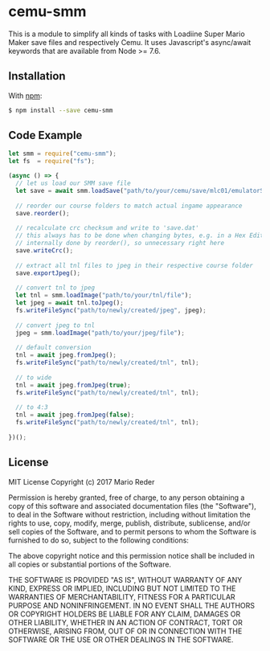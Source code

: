 # cemu-smm

This is a module to simplify all kinds of tasks with Loadiine Super Mario Maker save files and respectively Cemu.
It uses Javascript's async/await keywords that are available from Node >= 7.6.

## Installation

With [npm](https://www.npmjs.org/package/cemu-smm):

```bash
$ npm install --save cemu-smm
```

## Code Example

```js
let smm = require("cemu-smm");
let fs  = require("fs");

(async () => {
  // let us load our SMM save file
  let save = await smm.loadSave("path/to/your/cemu/save/mlc01/emulatorSave/updateID");
  
  // reorder our course folders to match actual ingame appearance
  save.reorder();
  
  // recalculate crc checksum and write to 'save.dat'
  // this always has to be done when changing bytes, e.g. in a Hex Editor
  // internally done by reorder(), so unnecessary right here
  save.writeCrc();
  
  // extract all tnl files to jpeg in their respective course folder
  save.exportJpeg();
  
  // convert tnl to jpeg
  let tnl = smm.loadImage("path/to/your/tnl/file");
  let jpeg = await tnl.toJpeg();
  fs.writeFileSync("path/to/newly/created/jpeg", jpeg);
  
  // convert jpeg to tnl
  jpeg = smm.loadImage("path/to/your/jpeg/file");
  
  // default conversion
  tnl = await jpeg.fromJpeg();
  fs.writeFileSync("path/to/newly/created/tnl", tnl);
    
  // to wide
  tnl = await jpeg.fromJpeg(true);
  fs.writeFileSync("path/to/newly/created/tnl", tnl);
    
  // to 4:3
  tnl = await jpeg.fromJpeg(false);
  fs.writeFileSync("path/to/newly/created/tnl", tnl);
  
})();
```

## License

MIT License
Copyright (c) 2017 Mario Reder

Permission is hereby granted, free of charge, to any person obtaining a copy of this software and associated documentation files (the "Software"), to deal in the Software without restriction, including without limitation the rights to use, copy, modify, merge, publish, distribute, sublicense, and/or sell copies of the Software, and to permit persons to whom the Software is furnished to do so, subject to the following conditions:

The above copyright notice and this permission notice shall be included in all copies or substantial portions of the Software.

THE SOFTWARE IS PROVIDED "AS IS", WITHOUT WARRANTY OF ANY KIND, EXPRESS OR IMPLIED, INCLUDING BUT NOT LIMITED TO THE WARRANTIES OF MERCHANTABILITY, FITNESS FOR A PARTICULAR PURPOSE AND NONINFRINGEMENT. IN NO EVENT SHALL THE AUTHORS OR COPYRIGHT HOLDERS BE LIABLE FOR ANY CLAIM, DAMAGES OR OTHER LIABILITY, WHETHER IN AN ACTION OF CONTRACT, TORT OR OTHERWISE, ARISING FROM, OUT OF OR IN CONNECTION WITH THE SOFTWARE OR THE USE OR OTHER DEALINGS IN THE SOFTWARE.
